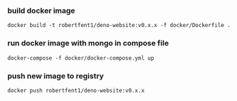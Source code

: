 ### build docker image
```docker build -t robertfent1/deno-website:v0.x.x -f docker/Dockerfile .```

### run docker image with mongo in compose file
```docker-compose -f docker/docker-compose.yml up```

### push new image to registry
```docker push robertfent1/deno-website:v0.x.x```